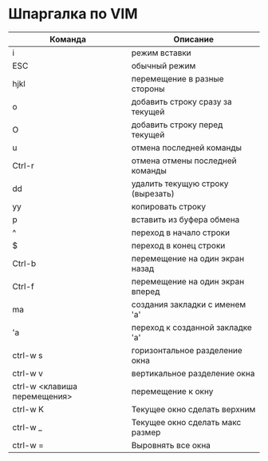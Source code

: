 # Шпаргалка по VIM
| Команда | Описание                          |
| ------- | --------------------------------- |
| i       | режим вставки                     |
| ESC     | обычный режим                     |
| hjkl    | перемещение в разные стороны      |
| o       | добавить строку сразу за текущей  |
| O       | добавить строку перед текущей     |
| u       | отмена последней команды          |
| Ctrl-r  | отмена отмены последней команды   |
| dd      | удалить текущую строку (вырезать) |
| yy      | копировать строку                 |
| p       | вставить из буфера обмена         |
| ^       | переход в начало строки           |
| $       | переход в конец строки            |
| Ctrl-b  | перемещение на один экран назад   |
| Ctrl-f  | перемещение на один экран вперед  |
| mа      | создания закладки с именем 'a'    |
| 'a      | переход к созданной закладке 'a'  |
| ctrl-w s| горизонтальное разделение окна    |
| ctrl-w v| вертикальное разделение окна      |
| ctrl-w <клавиша перемещения>| перемещение к окну      |
| ctrl-w K| Текущее окно сделать верхним      |
| ctrl-w _| Текущее окно сделать макс размер  |
| ctrl-w =| Выровнять все окна  |

